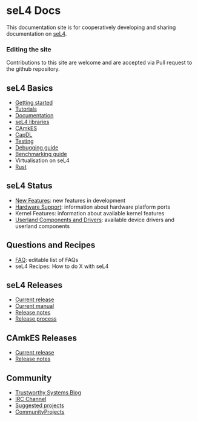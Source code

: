 # seL4 Docs
This documentation site is for cooperatively developing and sharing documentation on [seL4](http://sel4.systems).

### Editing the site

Contributions to this site are welcome and are accepted via Pull request to the github repository.

## seL4 Basics


- [Getting started](Getting_started.md)
- [Tutorials](Tutorials)
- [Documentation](Documentation.md)
- [seL4 libraries](SeL4Libraries.md)
- [CAmkES](CAmkES)
- [CapDL](CapDL.md)
- [Testing](Testing.md)
- [Debugging guide](Debugging_guide.md)
- [Benchmarking guide](Benchmarking_guide.md)
- Virtualisation on seL4
- [Rust](Rust.md)

## seL4 Status


- [New Features](Status): new features in development
- [Hardware Support](Hardware): information about hardware
      platform ports
- Kernel Features: information about available kernel features
- [Userland Components and Drivers](Userland_Components_and_Drivers): available device drivers and
      userland components

## Questions and Recipes


- [FAQ](FrequentlyAskedQuestions): editable list of FAQs
- seL4 Recipes: How to do X with seL4

## seL4 Releases


- [Current release](https://github.com/seL4/seL4/releases/latest)
- [Current manual](http://sel4.systems/Info/Docs/seL4-manual-latest.pdf)
- [Release notes](sel4_release)
- [Release process](ReleaseProcess)

## CAmkES Releases


- [Current release](https://github.com/seL4/camkes-tool/releases/latest)
- [Release notes](camkes_release)

## Community


- [Trustworthy Systems Blog](https://research.csiro.au/tsblog)
- [IRC Channel](IRCChannel)
- [Suggested projects](/Suggested_projects)
- [CommunityProjects](/CommunityProjects)
